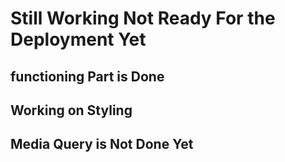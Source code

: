# Still Working Not Ready For the Deployment Yet

## functioning Part is Done 

## Working on Styling 

## Media Query is Not Done Yet
